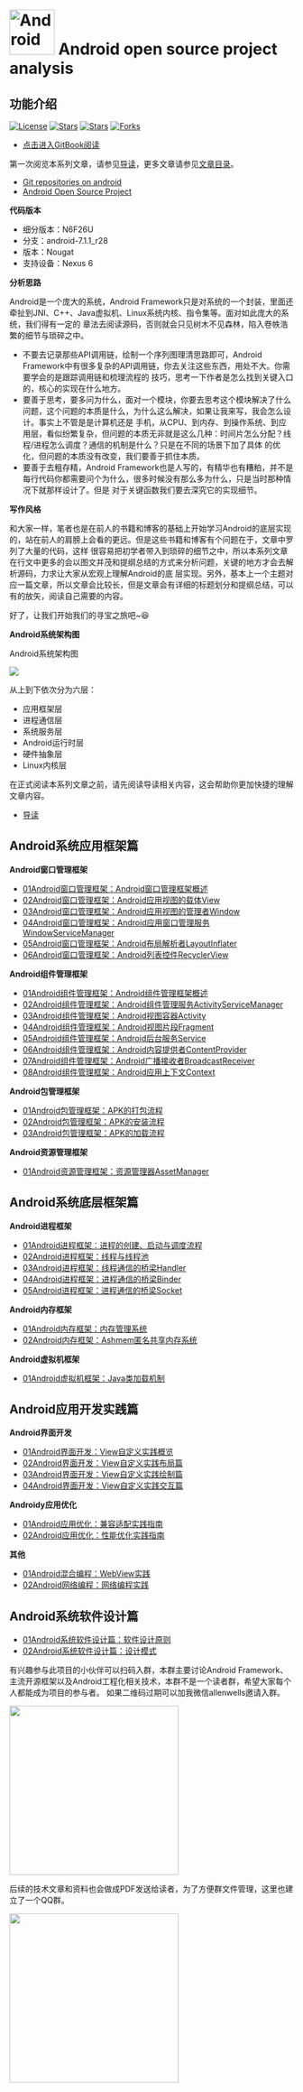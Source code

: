 # <img src="https://github.com/guoxiaoxing/android-open-source-project-analysis/raw/master/art/logo.png" alt="Android open source project analysis" width="80" height="80" align="bottom"/> Android open source project analysis

## 功能介绍

[![License](https://img.shields.io/github/license/guoxiaoxing/android-open-source-project-analysis.svg)](https://jitpack.io/#guoxiaoxing/android-open-source-project-analysis) 
[![Stars](https://img.shields.io/github/stars/guoxiaoxing/android-open-source-project-analysis.svg)](https://jitpack.io/#guoxiaoxing/android-open-source-project-analysis) 
[![Stars](https://img.shields.io/github/forks/guoxiaoxing/android-open-source-project-analysis.svg)](https://jitpack.io/#guoxiaoxing/android-open-source-project-analysis) 
[![Forks](https://img.shields.io/github/issues/guoxiaoxing/android-open-source-project-analysis.svg)](https://jitpack.io/#guoxiaoxing/android-open-source-project-analysis) 

- [点击进入GitBook阅读](https://www.gitbook.com/book/guoxiaoxing/android-open-source-project-analysis/details)

第一次阅览本系列文章，请参见[导读](https://github.com/guoxiaoxing/android-open-source-project-analysis/blob/master/doc/导读.md)，更多文章请参见[文章目录](https://github.com/guoxiaoxing/android-open-source-project-analysis/blob/master/README.md)。

- [Git repositories on android](https://android.googlesource.com/)
- [Android Open Source Project](https://source.android.com/)

**代码版本**

- 细分版本：N6F26U	
- 分支：android-7.1.1_r28	
- 版本：Nougat	
- 支持设备：Nexus 6

**分析思路**

Android是一个庞大的系统，Android Framework只是对系统的一个封装，里面还牵扯到JNI、C++、Java虚拟机、Linux系统内核、指令集等。面对如此庞大的系统，我们得有一定的
章法去阅读源码，否则就会只见树木不见森林，陷入卷帙浩繁的细节与琐碎之中。

- 不要去记录那些API调用链，绘制一个序列图理清思路即可，Android Framework中有很多复杂的API调用链，你去关注这些东西，用处不大。你需要学会的是跟踪调用链和梳理流程的
技巧，思考一下作者是怎么找到关键入口的，核心的实现在什么地方。
- 要善于思考，要多问为什么，面对一个模块，你要去思考这个模块解决了什么问题，这个问题的本质是什么，为什么这么解决，如果让我来写，我会怎么设计。事实上不管是是计算机还是
手机，从CPU、到内存、到操作系统、到应用层，看似纷繁复杂，但问题的本质无非就是这么几种：时间片怎么分配？线程/进程怎么调度？通信的机制是什么？只是在不同的场景下加了具体
的优化，但问题的本质没有改变，我们要善于抓住本质。
- 要善于去粗存精，Android Framework也是人写的，有精华也有糟粕，并不是每行代码你都需要问个为什么，很多时候没有那么多为什么，只是当时那种情况下就那样设计了。但是
对于关键函数我们要去深究它的实现细节。

**写作风格**

和大家一样，笔者也是在前人的书籍和博客的基础上开始学习Android的底层实现的，站在前人的肩膀上会看的更远。但是这些书籍和博客有个问题在于，文章中罗列了大量的代码，这样
很容易把初学者带入到琐碎的细节之中，所以本系列文章在行文中更多的会以图文并茂和提纲总结的方式来分析问题，关键的地方才会去解析源码，力求让大家从宏观上理解Android的底
层实现。另外，基本上一个主题对应一篇文章，所以文章会比较长，但是文章会有详细的标题划分和提纲总结，可以有的放矢，阅读自己需要的内容。

好了，让我们开始我们的寻宝之旅吧~😆

**Android系统架构图**

Android系统架构图

<img src="https://github.com/guoxiaoxing/android-open-source-project-analysis/raw/master/art/android_system_structure.png"/>

从上到下依次分为六层：

- 应用框架层
- 进程通信层
- 系统服务层
- Android运行时层
- 硬件抽象层
- Linux内核层

在正式阅读本系列文章之前，请先阅读导读相关内容，这会帮助你更加快捷的理解文章内容。

- [导读](https://github.com/guoxiaoxing/android-open-source-project-analysis/blob/master/doc/导读.md)

## Android系统应用框架篇

**Android窗口管理框架**

- [01Android窗口管理框架：Android窗口管理框架概述](https://github.com/guoxiaoxing/android-open-source-project-analysis/blob/master/doc/Android系统应用框架篇/Android窗口管理框架/01Android窗口管理框架：Android窗口管理框架概述.md)
- [02Android窗口管理框架：Android应用视图的载体View](https://github.com/guoxiaoxing/android-open-source-project-analysis/blob/master/doc/Android系统应用框架篇/Android窗口管理框架/02Android窗口管理框架：Android应用视图载体View.md)
- [03Android窗口管理框架：Android应用视图的管理者Window](https://github.com/guoxiaoxing/android-open-source-project-analysis/blob/master/doc/Android系统应用框架篇/Android窗口管理框架/03Android窗口管理框架：Android应用视图管理者Window.md)
- [04Android窗口管理框架：Android应用窗口管理服务WindowServiceManager](https://github.com/guoxiaoxing/android-open-source-project-analysis/blob/master/doc/Android系统应用框架篇/Android窗口管理框架/04Android窗口管理框架：Android应用窗口管理服务WindowServiceManager.md)
- [05Android窗口管理框架：Android布局解析者LayoutInflater](https://github.com/guoxiaoxing/android-open-source-project-analysis/blob/master/doc/Android系统应用框架篇/Android窗口管理框架/05Android窗口管理框架：Android布局解析者LayoutInflater.md)
- [06Android窗口管理框架：Android列表控件RecyclerView](https://github.com/guoxiaoxing/android-open-source-project-analysis/blob/master/doc/Android系统应用框架篇/Android窗口管理框架/06Android窗口管理框架：Android列表控件RecyclerView.md)

**Android组件管理框架**

- [01Android组件管理框架：Android组件管理框架概述](https://github.com/guoxiaoxing/android-open-source-project-analysis/blob/master/doc/Android系统应用框架篇/Android组件管理框架/01Android组件管理框架：组件管理框架概述.md)
- [02Android组件管理框架：Android组件管理服务ActivityServiceManager](https://github.com/guoxiaoxing/android-open-source-project-analysis/blob/master/doc/Android系统应用框架篇/Android组件管理框架/02Android组件管理框架：Android组件管理服务ActivityServiceManager.md)
- [03Android组件管理框架：Android视图容器Activity](https://github.com/guoxiaoxing/android-open-source-project-analysis/blob/master/doc/Android系统应用框架篇/Android组件管理框架/03Android组件管理框架：Android视图容器Activity.md)
- [04Android组件管理框架：Android视图片段Fragment](https://github.com/guoxiaoxing/android-open-source-project-analysis/blob/master/doc/Android系统应用框架篇/Android组件管理框架/04Android组件管理框架：Android视图片段Fragment.md)
- [05Android组件管理框架：Android后台服务Service](https://github.com/guoxiaoxing/android-open-source-project-analysis/blob/master/doc/Android系统应用框架篇/Android组件管理框架/05Android组件管理框架：Android后台服务Service.md)
- [06Android组件管理框架：Android内容提供者ContentProvider](https://github.com/guoxiaoxing/android-open-source-project-analysis/blob/master/doc/Android系统应用框架篇/Android组件管理框架/06Android组件管理框架：Android内容提供者ContentProvider.md)
- [07Android组件管理框架：Android广播接收者BroadcastReceiver](https://github.com/guoxiaoxing/android-open-source-project-analysis/blob/master/doc/Android系统应用框架篇/Android组件管理框架/07Android组件管理框架：Android广播接收者BroadcastReceiver.md)
- [08Android组件管理框架：Android应用上下文Context](https://github.com/guoxiaoxing/android-open-source-project-analysis/blob/master/doc/Android系统应用框架篇/Android组件管理框架/08Android组件管理框架：Android应用上下文Context.md)

**Android包管理框架**

- [01Android包管理框架：APK的打包流程](https://github.com/guoxiaoxing/android-open-source-project-analysis/blob/master/doc/Android系统应用框架篇/Android包管理框架/01Android包管理框架：APK的打包流程.md)
- [02Android包管理框架：APK的安装流程](https://github.com/guoxiaoxing/android-open-source-project-analysis/blob/master/doc/Android系统应用框架篇/Android包管理框架/02Android包管理框架：APK的安装流程.md)
- [03Android包管理框架：APK的加载流程](https://github.com/guoxiaoxing/android-open-source-project-analysis/blob/master/doc/Android系统应用框架篇/Android包管理框架/03Android包管理框架：APK的加载流程.md)

**Android资源管理框架**

- [01Android资源管理框架：资源管理器AssetManager](https://github.com/guoxiaoxing/android-open-source-project-analysis/blob/master/doc/Android系统应用框架篇/Android资源管理管理框架/01Android资源管理框架：资源管理器AssetManager.md)

## Android系统底层框架篇

**Android进程框架**

- [01Android进程框架：进程的创建、启动与调度流程](https://github.com/guoxiaoxing/android-open-source-project-analysis/blob/master/doc/Android系统底层框架篇/Android进程框架/01Android进程框架：进程的创建、启动与调度流程.md)
- [02Android进程框架：线程与线程池](https://github.com/guoxiaoxing/android-open-source-project-analysis/blob/master/doc/Android系统底层框架篇/Android进程框架/02Android进程框架：线程与线程池.md)
- [03Android进程框架：线程通信的桥梁Handler](https://github.com/guoxiaoxing/android-open-source-project-analysis/blob/master/doc/Android系统底层框架篇/Android进程框架/03Android进程框架：线程通信的桥梁Handler.md)
- [04Android进程框架：进程通信的桥梁Binder](https://github.com/guoxiaoxing/android-open-source-project-analysis/blob/master/doc/Android系统底层框架篇/Android进程框架/04Android进程框架：进程通信的桥梁Binder.md)
- [05Android进程框架：进程通信的桥梁Socket](https://github.com/guoxiaoxing/android-open-source-project-analysis/blob/master/doc/Android系统底层框架篇/Android进程框架/05Android进程框架：进程通信的桥梁Socket.md)

**Android内存框架**

- [01Android内存框架：内存管理系统](https://github.com/guoxiaoxing/android-open-source-project-analysis/blob/master/doc/Android系统底层框架篇/Android内存框架/01Android内存框架：内存管理系统.md)
- [02Android内存框架：Ashmem匿名共享内存系统](https://github.com/guoxiaoxing/android-open-source-project-analysis/blob/master/doc/Android系统底层框架篇/Android内存框架/02Android内存框架：Ashmem匿名共享内存系统.md)

**Android虚拟机框架**

- [01Android虚拟机框架：Java类加载机制](https://github.com/guoxiaoxing/android-open-source-project-analysis/blob/master/doc/Android系统底层框架篇/Android虚拟机框架/01Android虚拟机框架：Java类加载机制.md)

## Android应用开发实践篇

**Android界面开发**

- [01Android界面开发：View自定义实践概览](https://github.com/guoxiaoxing/android-open-source-project-analysis/blob/master/doc/Android应用开发实践篇/Android界面开发/01Android界面开发：View自定义实践概览.md)
- [02Android界面开发：View自定义实践布局篇](https://github.com/guoxiaoxing/android-open-source-project-analysis/blob/master/doc/Android应用开发实践篇/Android界面开发/02Android界面开发：View自定义实践布局篇.md)
- [03Android界面开发：View自定义实践绘制篇](https://github.com/guoxiaoxing/android-open-source-project-analysis/blob/master/doc/Android应用开发实践篇/Android界面开发/03Android界面开发：View自定义实践绘制篇.md)
- [04Android界面开发：View自定义实践交互篇](https://github.com/guoxiaoxing/android-open-source-project-analysis/blob/master/doc/Android应用开发实践篇/Android界面开发/04Android界面开发：View自定义实践交互篇.md)

**Androidy应用优化**

- [01Android应用优化：兼容适配实践指南](https://github.com/guoxiaoxing/android-open-source-project-analysis/blob/master/doc/Android应用开发实践篇/Android应用优化/01Android应用优化：兼容适配实践指南.md)
- [02Android应用优化：性能优化实践指南](https://github.com/guoxiaoxing/android-open-source-project-analysis/blob/master/doc/Android应用开发实践篇/Android应用优化/02Android应用优化：性能优化实践指南.md)

**其他**

- [01Android混合编程：WebView实践](https://github.com/guoxiaoxing/android-open-source-project-analysis/blob/master/doc/Android应用开发实践篇/其他/01Android混合编程：WebView实践.md)
- [02Android网络编程：网络编程实践](https://github.com/guoxiaoxing/android-open-source-project-analysis/blob/master/doc/Android应用开发实践篇/其他/02Android网络编程：网络编程实践.md)

## Android系统软件设计篇

- [01Android系统软件设计篇：软件设计原则](https://github.com/guoxiaoxing/android-open-source-project-analysis/blob/master/doc/Android系统软件设计篇/01Android系统软件设计篇：软件设计原则.md)
- [02Android系统软件设计篇：设计模式](https://github.com/guoxiaoxing/android-open-source-project-analysis/blob/master/doc/Android系统软件设计篇/02Android系统软件设计篇：设计模式.md)

有兴趣参与此项目的小伙伴可以扫码入群，本群主要讨论Android Framework、主流开源框架以及Android工程化相关技术，本群不是一个读者群，希望大家每个人都能成为项目的参与者。
如果二维码过期可以加我微信allenwells邀请入群。

<img src="https://github.com/guoxiaoxing/android-open-source-project-analysis/raw/master/art/wechat.JPG" width="300"/>

后续的技术文章和资料也会做成PDF发送给读者，为了方便群文件管理，这里也建立了一个QQ群。

<img src="https://github.com/guoxiaoxing/android-open-source-project-analysis/raw/master/art/qq.JPG" width="300"/>
